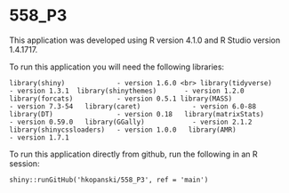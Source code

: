 # 558_P3

This application was developed using R version 4.1.0 and R Studio version 1.4.1717.

To run this application you will need the following libraries:

`
library(shiny)             - version 1.6.0 <br>
library(tidyverse)         - version 1.3.1 
library(shinythemes)       - version 1.2.0
library(forcats)           - version 0.5.1
library(MASS)              - version 7.3-54  
library(caret)             - version 6.0-88  
library(DT)                - version 0.18  
library(matrixStats)       - version 0.59.0  
library(GGally)            - version 2.1.2  
library(shinycssloaders)   - version 1.0.0  
library(AMR)               - version 1.7.1
`

To run this application directly from github, run the following in an R session:

`shiny::runGitHub('hkopanski/558_P3', ref = 'main')`
